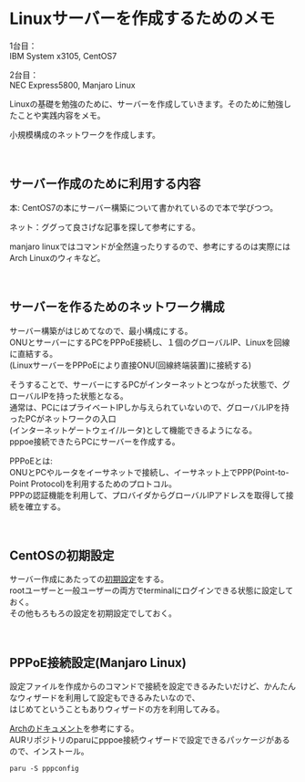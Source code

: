 # Linuxサーバーを作成するためのメモ

1台目：  
IBM System x3105, CentOS7

2台目：  
NEC Express5800, Manjaro Linux

Linuxの基礎を勉強のために、サーバーを作成していきます。そのために勉強したことや実践内容をメモ。

小規模構成のネットワークを作成します。

<br />

## サーバー作成のために利用する内容

本: CentOS7の本にサーバー構築について書かれているので本で学びつつ。

ネット：ググって良さげな記事を探して参考にする。

manjaro linuxではコマンドが全然違ったりするので、参考にするのは実際にはArch Linuxのウィキなど。

<br />

## サーバーを作るためのネットワーク構成

サーバー構築がはじめてなので、最小構成にする。  
ONUとサーバーにするPCをPPPoE接続し、１個のグローバルIP、Linuxを回線に直結する。  
(LinuxサーバーをPPPoEにより直接ONU(回線終端装置)に接続する)

そうすることで、サーバーにするPCがインターネットとつながった状態で、グローバルIPを持った状態となる。  
通常は、PCにはプライベートIPしか与えられていないので、グローバルIPを持ったPCがネットワークの入口  
(インターネットゲートウェイ/ルータ)として機能できるようになる。  
pppoe接続できたらPCにサーバーを作成する。

PPPoEとは:  
ONUとPCやルータをイーサネットで接続し、イーサネット上でPPP(Point-to-Point Protocol)を利用するためのプロトコル。  
PPPの認証機能を利用して、プロバイダからグローバルIPアドレスを取得して接続を確立する。

<br />

## CentOSの初期設定

サーバー作成にあたっての[初期設定](https://centossrv.com/centos7-init.shtml)をする。  
rootユーザーと一般ユーザーの両方でterminalにログインできる状態に設定しておく。  
その他もろもろの設定を初期設定でしておく。

<br />

## PPPoE接続設定(Manjaro Linux)

設定ファイルを作成からのコマンドで接続を設定できるみたいだけど、かんたんなウィザードを利用して設定もできるみたいなので、  
はじめてということもありウィザードの方を利用してみる。 

[Archのドキュメント](https://wiki.archlinux.jp/index.php/Pppd#.E7.B0.A1.E5.8D.98.E3.81.AA.E3.82.A6.E3.82.A3.E3.82.B6.E3.83.BC.E3.83.89.E8.A8.AD.E5.AE.9A)を参考にする。  
AURリポジトリのparuにpppoe接続ウィザードで設定できるパッケージがあるので、インストール。

```
paru -S pppconfig
```





